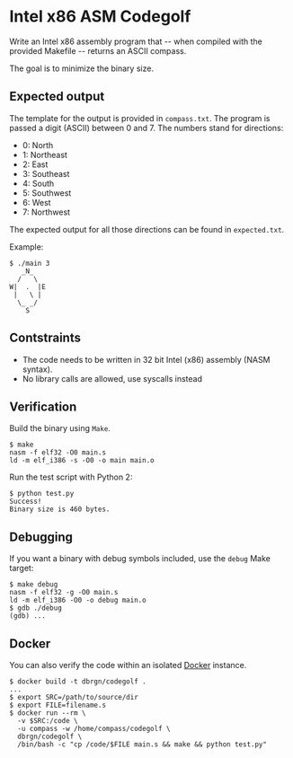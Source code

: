 # Intel x86 ASM Codegolf

Write an Intel x86 assembly program that -- when compiled with the
provided Makefile -- returns an ASCII compass.

The goal is to minimize the binary size.

## Expected output

The template for the output is provided in `compass.txt`. The program is passed
a digit (ASCII) between 0 and 7. The numbers stand for directions:

- 0: North
- 1: Northeast
- 2: East
- 3: Southeast
- 4: South
- 5: Southwest
- 6: West
- 7: Northwest

The expected output for all those directions can be found in `expected.txt`.

Example:

    $ ./main 3
       _N_
      /   \
    W|  .  |E
     |   \ |
      \_ _/
        S

## Contstraints

- The code needs to be written in 32 bit Intel (x86) assembly (NASM syntax).
- No library calls are allowed, use syscalls instead

## Verification

Build the binary using `Make`.

    $ make
    nasm -f elf32 -O0 main.s
    ld -m elf_i386 -s -O0 -o main main.o

Run the test script with Python 2:

    $ python test.py
    Success!
    Binary size is 460 bytes.

## Debugging

If you want a binary with debug symbols included, use the `debug` Make target:

    $ make debug
    nasm -f elf32 -g -O0 main.s
    ld -m elf_i386 -O0 -o debug main.o
    $ gdb ./debug
    (gdb) ...

## Docker

You can also verify the code within an isolated
[Docker](http://www.docker.com/) instance.

    $ docker build -t dbrgn/codegolf .
    ...
    $ export SRC=/path/to/source/dir
    $ export FILE=filename.s
    $ docker run --rm \
      -v $SRC:/code \
      -u compass -w /home/compass/codegolf \
      dbrgn/codegolf \
      /bin/bash -c "cp /code/$FILE main.s && make && python test.py"
